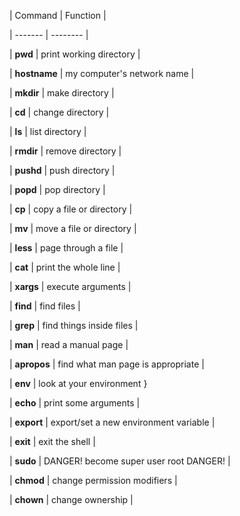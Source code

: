 |  Command  |  Function  |

|  -------  |  --------  |

|  **pwd**  |  print working directory  |

|  **hostname**  |  my computer's network name  |

|  **mkdir**  |  make directory  |

|  **cd**  |  change directory  |

|  **ls**  |  list directory  |

|  **rmdir**  |  remove directory  |

|  **pushd**  |  push directory  |

|  **popd**  |  pop directory  |

|  **cp**  |  copy a file or directory  |

|  **mv**  |  move a file or directory  |

|  **less**  |  page through a file  |

|  **cat**  |  print the whole line  |

|  **xargs**  |  execute arguments  |

|  **find**  |  find files  |

|  **grep**  |  find things inside files  |

|  **man**  |  read a manual page  |

|  **apropos**  |  find what man page is appropriate  |

|  **env**  |  look at your environment  }

|  **echo**  |  print some arguments  |

|  **export**  |  export/set a new environment variable  |

|  **exit**  |  exit the shell  |

|  **sudo**  |  DANGER!  become super user root DANGER!  |

|  **chmod**  |  change permission modifiers  |

|  **chown**  |  change ownership  |
